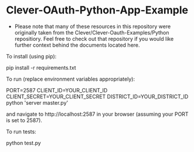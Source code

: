 # Clever-OAuth-Python-App-Example
* Please note that many of these resources in this repository were originally taken from the Clever/Clever-Oauth-Examples/Python   repositiory. Feel free to check out that repository if you would like further context behind the documents located here. 

To install (using pip):

pip install -r requirements.txt

To run (replace environment variables appropriately):

PORT=2587 CLIENT_ID=YOUR_CLIENT_ID CLIENT_SECRET=YOUR_CLIENT_SECRET DISTRICT_ID=YOUR_DISTRICT_ID python 'server master.py'

and navigate to http://localhost:2587 in your browser (assuming your PORT is set to 2587).

To run tests:

python test.py

